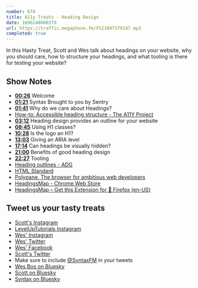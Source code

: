 ```yaml
---
number: 674
title: A11y Treats - Heading Design
date: 1696248000379
url: https://traffic.megaphone.fm/FSI1047379147.mp3
completed: true
---
```


In this Hasty Treat, Scott and Wes talk about headings on your website, why you should care, how to structure your headings, and what tooling is there for testing your website?

## Show Notes

- **[00:26](#t=00:26)** Welcome
- **[01:21](#t=01:21)** Syntax Brought to you by Sentry
- **[01:41](#t=01:41)** Why do we care about Headings?
- [How-to: Accessible heading structure - The A11Y Project](https://www.a11yproject.com/posts/how-to-accessible-heading-structure/)
- **[03:12](#t=03:12)** Heading design provides an outline for your website
- **[08:45](#t=08:45)** Using H1 classes?
- **[10:28](#t=10:28)** Is the logo an H1?
- **[13:03](#t=13:03)** Giving an ARIA level
- **[17:14](#t=17:14)** Can headings be visually hidden?
- **[21:00](#t=21:00)** Benefits of good heading design
- **[22:27](#t=22:27)** Tooling
- [Heading outlines - ADG](https://www.accessibility-developer-guide.com/examples/headings/)
- [HTML Standard](https://html.spec.whatwg.org/multipage/sections.html#the-h1,-h2,-h3,-h4,-h5,-and-h6-elements)
- [Polypane, The browser for ambitious web developers](https://polypane.app/)
- [HeadingsMap - Chrome Web Store](https://chrome.google.com/webstore/detail/headingsmap/flbjommegcjonpdmenkdiocclhjacmbi)
- [HeadingsMap – Get this Extension for 🦊 Firefox (en-US)](https://addons.mozilla.org/en-US/firefox/addon/headingsmap/)

## Tweet us your tasty treats

- [Scott's Instagram](https://www.instagram.com/stolinski/)
- [LevelUpTutorials Instagram](https://www.instagram.com/LevelUpTutorials/)
- [Wes' Instagram](https://www.instagram.com/wesbos/)
- [Wes' Twitter](https://twitter.com/wesbos)
- [Wes' Facebook](https://www.facebook.com/wesbos.developer)
- [Scott's Twitter](https://twitter.com/stolinski)
- Make sure to include [@SyntaxFM](https://twitter.com/SyntaxFM) in your tweets
- [Wes Bos on Bluesky](https://bsky.app/profile/wesbos.com)
- [Scott on Bluesky](https://bsky.app/profile/tolin.ski)
- [Syntax on Bluesky](https://bsky.app/profile/syntax.fm)

